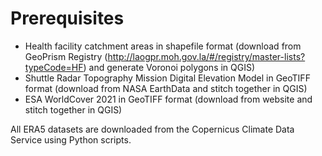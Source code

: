 # Prerequisites

- Health facility catchment areas in shapefile format (download from GeoPrism Registry (http://laogpr.moh.gov.la/#/registry/master-lists?typeCode=HF) and generate Voronoi polygons in QGIS)
- Shuttle Radar Topography Mission Digital Elevation Model in GeoTIFF format (download from NASA EarthData and stitch together in QGIS)
- ESA WorldCover 2021 in GeoTIFF format (download from website and stitch together in QGIS)

All ERA5 datasets are downloaded from the Copernicus Climate Data Service using Python scripts.
